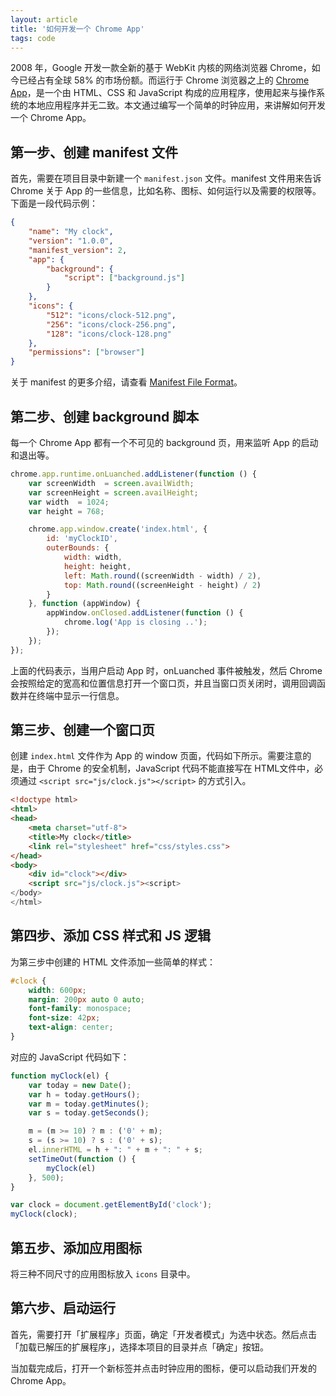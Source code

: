 ```yaml
---
layout: article
title: '如何开发一个 Chrome App'
tags: code
---
```


2008 年，Google 开发一款全新的基于 WebKit 内核的网络浏览器 Chrome，如今已经占有全球 58% 的市场份额。而运行于 Chrome 浏览器之上的 [Chrome App](https://developer.chrome.com/apps/about_apps)，是一个由 HTML、CSS 和 JavaScript 构成的应用程序，使用起来与操作系统的本地应用程序并无二致。本文通过编写一个简单的时钟应用，来讲解如何开发一个 Chrome App。

## 第一步、创建 manifest 文件

首先，需要在项目目录中新建一个 `manifest.json` 文件。manifest 文件用来告诉 Chrome 关于 App 的一些信息，比如名称、图标、如何运行以及需要的权限等。下面是一段代码示例：

~~~json
{
    "name": "My clock",
    "version": "1.0.0",
    "manifest_version": 2,
    "app": {
        "background": {
            "script": ["background.js"]
        }
    },
    "icons": {
        "512": "icons/clock-512.png",
        "256": "icons/clock-256.png",
        "128": "icons/clock-128.png"
    },
    "permissions": ["browser"]
}
~~~

关于 manifest 的更多介绍，请查看 [Manifest File Format](https://developer.chrome.com/apps/manifest)。

## 第二步、创建 background 脚本

每一个 Chrome App 都有一个不可见的 background 页，用来监听 App 的启动和退出等。

~~~js
chrome.app.runtime.onLuanched.addListener(function () {
    var screenWidth  = screen.availWidth;
    var screenHeight = screen.availHeight;
    var width  = 1024;
    var height = 768;

    chrome.app.window.create('index.html', {
        id: 'myClockID',
        outerBounds: {
            width: width,
            height: height,
            left: Math.round((screenWidth - width) / 2),
            top: Math.round((screenHeight - height) / 2)
        }
    }, function (appWindow) {
        appWindow.onClosed.addListener(function () {
            chrome.log('App is closing ..');
        });
    });
});
~~~

上面的代码表示，当用户启动 App 时，onLuanched 事件被触发，然后 Chrome 会按照给定的宽高和位置信息打开一个窗口页，并且当窗口页关闭时，调用回调函数并在终端中显示一行信息。

## 第三步、创建一个窗口页

创建 `index.html` 文件作为 App 的 window 页面，代码如下所示。需要注意的是，由于 Chrome 的安全机制，JavaScript 代码不能直接写在 HTML文件中，必须通过 `<script src="js/clock.js"></script>` 的方式引入。

~~~html
<!doctype html>
<html>
<head>
    <meta charset="utf-8">
    <title>My clock</title>
    <link rel="stylesheet" href="css/styles.css">
</head>
<body>
    <div id="clock"></div>
    <script src="js/clock.js"><script>
</body>
</html>
~~~

## 第四步、添加 CSS 样式和 JS 逻辑

为第三步中创建的 HTML 文件添加一些简单的样式：

~~~css
#clock {
    width: 600px;
    margin: 200px auto 0 auto;
    font-family: monospace;
    font-size: 42px;
    text-align: center;
}
~~~

对应的 JavaScript 代码如下：

~~~js
function myClock(el) {
    var today = new Date();
    var h = today.getHours();
    var m = today.getMinutes();
    var s = today.getSeconds();

    m = (m >= 10) ? m : ('0' + m);
    s = (s >= 10) ? s : ('0' + s);
    el.innerHTML = h + ": " + m + ": " + s;
    setTimeOut(function () {
        myClock(el)
    }, 500);
}

var clock = document.getElementById('clock');
myClock(clock);
~~~


## 第五步、添加应用图标

将三种不同尺寸的应用图标放入 `icons` 目录中。

## 第六步、启动运行

首先，需要打开「扩展程序」页面，确定「开发者模式」为选中状态。然后点击「加载已解压的扩展程序」，选择本项目的目录并点「确定」按钮。

当加载完成后，打开一个新标签并点击时钟应用的图标，便可以启动我们开发的 Chrome App。

